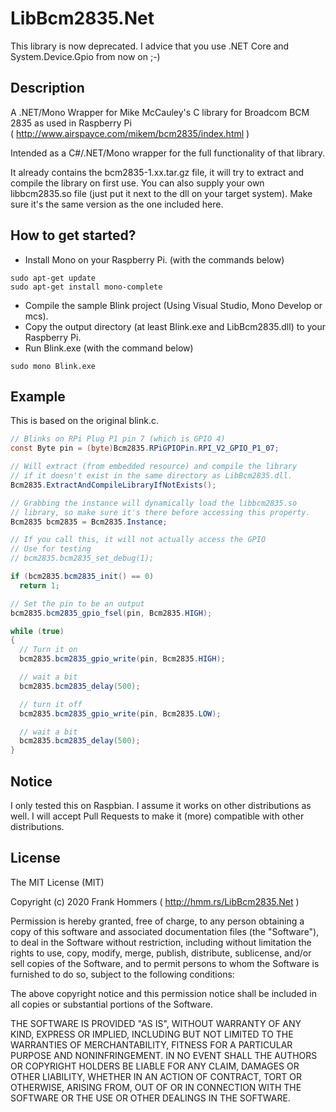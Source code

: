 LibBcm2835.Net
==============

This library is now deprecated. I advice that you use .NET Core and System.Device.Gpio from now on ;-)

Description
-----------

A .NET/Mono Wrapper for Mike McCauley's C library for Broadcom BCM 2835 as used in Raspberry Pi  
( http://www.airspayce.com/mikem/bcm2835/index.html )

Intended as a C#/.NET/Mono wrapper for the full functionality of that library.  

It already contains the bcm2835-1.xx.tar.gz file, it will try to extract and compile the library on first use. 
You can also supply your own libbcm2835.so file (just put it next to the dll on your target system). Make sure it's the same version as the one included here.


How to get started?
-------------------

* Install Mono on your Raspberry Pi. (with the commands below)
```
sudo apt-get update
sudo apt-get install mono-complete
```
* Compile the sample Blink project (Using Visual Studio, Mono Develop or mcs).
* Copy the output directory (at least Blink.exe and LibBcm2835.dll) to your Raspberry Pi.  
* Run Blink.exe (with the command below)
```
sudo mono Blink.exe
```

Example
-------
This is based on the original blink.c.
```C#
// Blinks on RPi Plug P1 pin 7 (which is GPIO 4)
const Byte pin = (byte)Bcm2835.RPiGPIOPin.RPI_V2_GPIO_P1_07;

// Will extract (from embedded resource) and compile the library 
// if it doesn't exist in the same directory as LibBcm2835.dll.
Bcm2835.ExtractAndCompileLibraryIfNotExists();

// Grabbing the instance will dynamically load the libbcm2835.so 
// library, so make sure it's there before accessing this property.
Bcm2835 bcm2835 = Bcm2835.Instance;

// If you call this, it will not actually access the GPIO
// Use for testing
// bcm2835.bcm2835_set_debug(1);

if (bcm2835.bcm2835_init() == 0)
  return 1;

// Set the pin to be an output
bcm2835.bcm2835_gpio_fsel(pin, Bcm2835.HIGH);

while (true)
{
  // Turn it on
  bcm2835.bcm2835_gpio_write(pin, Bcm2835.HIGH);

  // wait a bit
  bcm2835.bcm2835_delay(500);

  // turn it off
  bcm2835.bcm2835_gpio_write(pin, Bcm2835.LOW);

  // wait a bit
  bcm2835.bcm2835_delay(500);
}
```

Notice
------
I only tested this on Raspbian. I assume it works on other distributions as well.
I will accept Pull Requests to make it (more) compatible with other distributions.


License
-------
The MIT License (MIT)

Copyright (c) 2020 Frank Hommers ( http://hmm.rs/LibBcm2835.Net )

Permission is hereby granted, free of charge, to any person obtaining a copy
of this software and associated documentation files (the "Software"), to deal
in the Software without restriction, including without limitation the rights
to use, copy, modify, merge, publish, distribute, sublicense, and/or sell
copies of the Software, and to permit persons to whom the Software is
furnished to do so, subject to the following conditions:

The above copyright notice and this permission notice shall be included in all
copies or substantial portions of the Software.

THE SOFTWARE IS PROVIDED "AS IS", WITHOUT WARRANTY OF ANY KIND, EXPRESS OR
IMPLIED, INCLUDING BUT NOT LIMITED TO THE WARRANTIES OF MERCHANTABILITY,
FITNESS FOR A PARTICULAR PURPOSE AND NONINFRINGEMENT. IN NO EVENT SHALL THE
AUTHORS OR COPYRIGHT HOLDERS BE LIABLE FOR ANY CLAIM, DAMAGES OR OTHER
LIABILITY, WHETHER IN AN ACTION OF CONTRACT, TORT OR OTHERWISE, ARISING FROM,
OUT OF OR IN CONNECTION WITH THE SOFTWARE OR THE USE OR OTHER DEALINGS IN THE
SOFTWARE.
